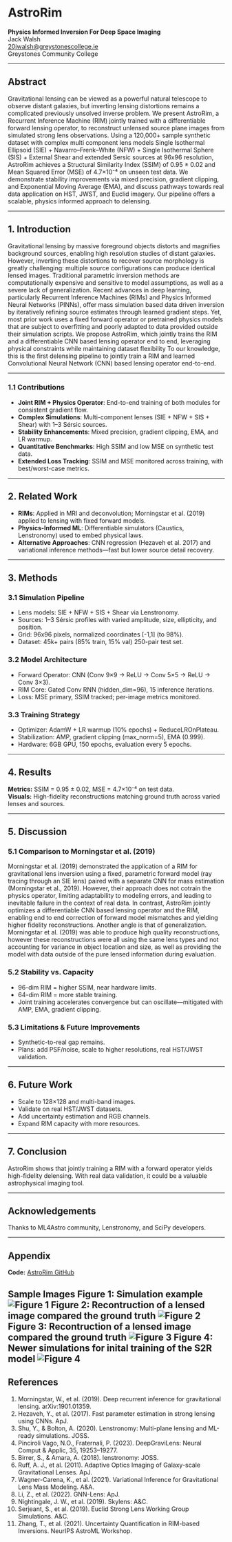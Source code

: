 # AstroRim

**Physics Informed Inversion For Deep Space Imaging**  
Jack Walsh  
[20jwalsh@greystonescollege.ie](mailto:20jwalsh@greystonescollege.ie)  
Greystones Community College

---

## Abstract

Gravitational lensing can be viewed as a powerful natural telescope to observe distant galaxies, but inverting lensing distortions remains a complicated previously unsolved inverse problem. We present AstroRim, a Recurrent Inference Machine (RIM) jointly trained with a differentiable forward lensing operator, to reconstruct unlensed source plane images from simulated strong lens observations. Using a 120,000+ sample synthetic dataset with complex multi component lens models Single Isothermal Ellipsoid (SIE) + Navarro–Frenk–White (NFW) + Single Isothermal Sphere (SIS) + External Shear and extended Sersic sources at 96x96 resolution, AstroRim achieves a Structural Similarity Index (SSIM) of 0.95 ± 0.02 and Mean Squared Error (MSE) of 4.7×10⁻⁴ on unseen test data. We demonstrate stability improvements via mixed precision, gradient clipping, and Exponential Moving Average (EMA), and discuss pathways towards real data application on HST, JWST, and Euclid imagery. Our pipeline offers a scalable, physics informed approach to delensing.

---

## 1. Introduction

Gravitational lensing by massive foreground objects distorts and magnifies background sources, enabling high resolution studies of distant galaxies. However, inverting these distortions to recover source morphology is greatly challenging: multiple source configurations can produce identical lensed images. Traditional parametric inversion methods are computationally expensive and sensitive to model assumptions, as well as a severe lack of generalization.
Recent advances in deep learning, particularly Recurrent Inference Machines (RIMs) and Physics Informed Neural Networks (PINNs), offer mass simulation based data driven inversion by iteratively refining source estimates through learned gradient steps. Yet, most prior work uses a fixed forward operator or pretrained physics models that are subject to overfitting and poorly adapted to data provided outside their simulation scripts. We propose AstroRim, which jointly trains the RIM and a differentiable CNN based lensing operator end to end, leveraging physical constraints while maintaining dataset flexibility To our knowledge, this is the first delensing pipeline to jointly train a RIM and learned Convolutional Neural Network (CNN) based lensing operator end-to-end.

---

### 1.1 Contributions

- **Joint RIM + Physics Operator**: End-to-end training of both modules for consistent gradient flow.
- **Complex Simulations**: Multi-component lenses (SIE + NFW + SIS + Shear) with 1–3 Sérsic sources.
- **Stability Enhancements**: Mixed precision, gradient clipping, EMA, and LR warmup.
- **Quantitative Benchmarks**: High SSIM and low MSE on synthetic test data.
- **Extended Loss Tracking**: SSIM and MSE monitored across training, with best/worst-case metrics.

---

## 2. Related Work

- **RIMs**: Applied in MRI and deconvolution; Morningstar et al. (2019) applied to lensing with fixed forward models.
- **Physics-Informed ML**: Differentiable simulators (Caustics, Lenstronomy) used to embed physical laws.
- **Alternative Approaches**: CNN regression (Hezaveh et al. 2017) and variational inference methods—fast but lower source detail recovery.

---

## 3. Methods

### 3.1 Simulation Pipeline
- Lens models: SIE + NFW + SIS + Shear via Lenstronomy.
- Sources: 1–3 Sérsic profiles with varied amplitude, size, ellipticity, and position.
- Grid: 96x96 pixels, normalized coordinates [-1,1] (to 98%).
- Dataset: 45k+ pairs (85% train, 15% val) 250-pair test set.

### 3.2 Model Architecture
- Forward Operator: CNN (Conv 9×9 → ReLU → Conv 5×5 → ReLU → Conv 3×3).
- RIM Core: Gated Conv RNN (hidden_dim=96), 15 inference iterations.
- Loss: MSE primary, SSIM tracked; per-image metrics monitored.

### 3.3 Training Strategy
- Optimizer: AdamW + LR warmup (10% epochs) + ReduceLROnPlateau.
- Stabilization: AMP, gradient clipping (max_norm=5), EMA (0.999).
- Hardware: 6GB GPU, 150 epochs, evaluation every 5 epochs.

---

## 4. Results

**Metrics:** SSIM = 0.95 ± 0.02, MSE = 4.7×10⁻⁴ on test data.  
**Visuals:** High-fidelity reconstructions matching ground truth across varied lenses and sources.

---

## 5. Discussion

### 5.1 Comparison to Morningstar et al. (2019)
Morningstar et al. (2019) demonstrated the application of a RIM for gravitational lens inversion using a fixed, parametric forward model (ray tracing through an SIE lens) paired with a separate CNN for mass estimation (Morningstar et al., 2019). However, their approach does not cotrain the physics operator, limiting adaptability to modeling errors, and leading to inevitable failure in the context of real data. In contrast, AstroRim jointly optimizes a differentiable CNN based lensing operator and the RIM, enabling end to end correction of forward model mismatches and yielding higher fidelity reconstructions. Another angle is that of generalization. Morningstar et al. (2019) was able to produce high quality reconstructions, however these reconstructions were all using the same lens types and not accounting for variance in object location and size, as well as providing the model with data outside of the pure lensed information during evaluation.

### 5.2 Stability vs. Capacity
- 96-dim RIM = higher SSIM, near hardware limits.
- 64-dim RIM = more stable training.
- Joint training accelerates convergence but can oscillate—mitigated with AMP, EMA, gradient clipping.

### 5.3 Limitations & Future Improvements
- Synthetic-to-real gap remains.
- Plans: add PSF/noise, scale to higher resolutions, real HST/JWST validation.

---

## 6. Future Work
- Scale to 128×128 and multi-band images.
- Validate on real HST/JWST datasets.
- Add uncertainty estimation and RGB channels.
- Expand RIM capacity with more resources.

---

## 7. Conclusion
AstroRim shows that jointly training a RIM with a forward operator yields high-fidelity delensing. With real data validation, it could be a valuable astrophysical imaging tool.

---

## Acknowledgements
Thanks to ML4Astro community, Lenstronomy, and SciPy developers.

---

## Appendix
**Code:** [AstroRim GitHub](https://github.com/Mad-At-Line/AstroRim)



**Sample Images** Figure 1: Simulation example ![Figure 1](image_dump/Screenshot_2025-04-29_220437.png) Figure 2: Recontruction of a lensed image compared the ground truth ![Figure 2](image_dump/image_2025-08-13_151914547.png) Figure 3: Recontruction of a lensed image compared the ground truth ![Figure 3](image_dump/image_2025-08-13_152045645.png) Figure 4: Newer simulations for inital training of the S2R model ![Figure 4](image_dump/image_2025-08-13_152045645.png)
---

## References
1. Morningstar, W., et al. (2019). Deep recurrent inference for gravitational lensing. arXiv:1901.01359.
2. Hezaveh, Y., et al. (2017). Fast parameter estimation in strong lensing using CNNs. ApJ.
3. Shu, Y., & Bolton, A. (2020). Lenstronomy: Multi-plane lensing and ML-ready simulations. JOSS.
4. Pinciroli Vago, N.O., Fraternali, P. (2023). DeepGraviLens: Neural Comput & Applic, 35, 19253–19277.
5. Birrer, S., & Amara, A. (2018). lenstronomy: JOSS.
6. Ruff, A. J., et al. (2011). Adaptive Optics Imaging of Galaxy-scale Gravitational Lenses. ApJ.
7. Wagner-Carena, K., et al. (2021). Variational Inference for Gravitational Lens Mass Modeling. A&A.
8. Li, Z., et al. (2022). GNN-Lens: ApJ.
9. Nightingale, J. W., et al. (2019). Skylens: A&C.
10. Serjeant, S., et al. (2019). Euclid Strong Lens Working Group Simulations. A&C.
11. Zhang, T., et al. (2021). Uncertainty Quantification in RIM-based Inversions. NeurIPS AstroML Workshop.
